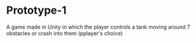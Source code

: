 # Prototype-1
A game made in Unity in which the player controls a tank moving around 7 obstacles or crash into them (pplayer's choice)
